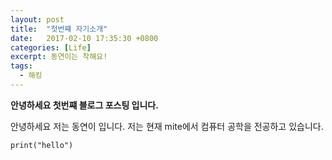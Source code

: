 ```yaml
---
layout: post
title:  "첫번쨰 자기소개"
date:   2017-02-10 17:35:30 +0800
categories: [Life]
excerpt: 동연이는 착해요!
tags:
  - 해킹
---
```


**안녕하세요 첫번쨰 블로그 포스팅 입니다.**



안녕하세요 저는 동연이 입니다. 저는 현재 mite에서 컴퓨터 공학을 전공하고 있습니다.



`print("hello")`
